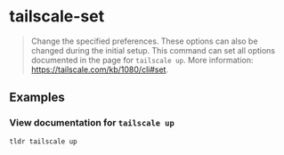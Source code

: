 # tailscale-set

> Change the specified preferences. These options can also be changed during the initial setup. This command can set all options documented in the page for `tailscale up`. More information: <https://tailscale.com/kb/1080/cli#set>.

## Examples

### View documentation for `tailscale up`

```bash
tldr tailscale up
```
